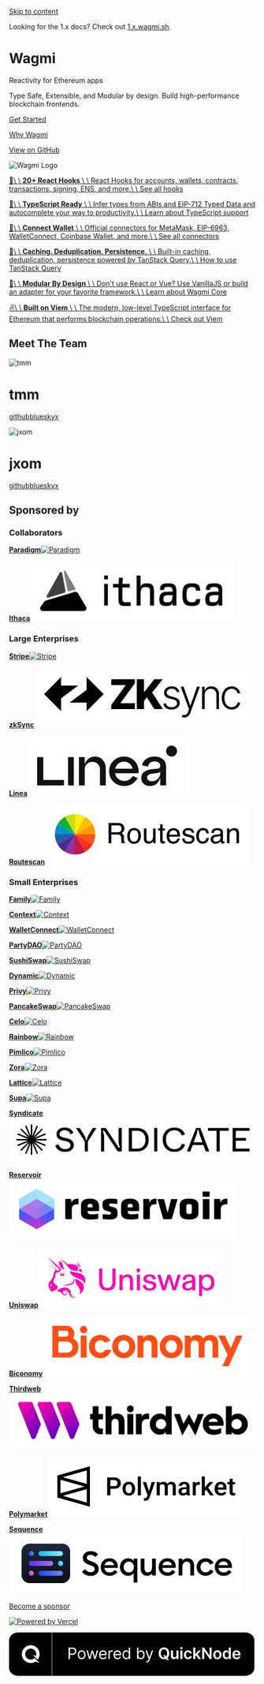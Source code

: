 [Skip to content](https://wagmi.sh/#VPContent)

Looking for the 1.x docs? Check out [1.x.wagmi.sh](https://1.x.wagmi.sh/).

# Wagmi

Reactivity for Ethereum apps

Type Safe, Extensible, and Modular by design. Build high-performance blockchain frontends.

[Get Started](https://wagmi.sh/react/getting-started)

[Why Wagmi](https://wagmi.sh/react/why)

[View on GitHub](https://github.com/wevm/wagmi)

![Wagmi Logo](https://wagmi.sh/logo-dark.svg)

[🚀\\
\\
**20+ React Hooks** \\
\\
React Hooks for accounts, wallets, contracts, transactions, signing, ENS, and more.\\
\\
See all hooks](https://wagmi.sh/react/api/hooks)

[🦄\\
\\
**TypeScript Ready** \\
\\
Infer types from ABIs and EIP-712 Typed Data and autocomplete your way to productivity.\\
\\
Learn about TypeScript support](https://wagmi.sh/react/typescript)

[💼\\
\\
**Connect Wallet** \\
\\
Official connectors for MetaMask, EIP-6963, WalletConnect, Coinbase Wallet, and more.\\
\\
See all connectors](https://wagmi.sh/react/api/connectors)

[👟\\
\\
**Caching. Deduplication. Persistence.** \\
\\
Built-in caching, deduplication, persistence powered by TanStack Query.\\
\\
How to use TanStack Query](https://wagmi.sh/react/guides/tanstack-query)

[🌳\\
\\
**Modular By Design** \\
\\
Don't use React or Vue? Use VanillaJS or build an adapter for your favorite framework.\\
\\
Learn about Wagmi Core](https://wagmi.sh/core/getting-started)

[✌️\\
\\
**Built on Viem** \\
\\
The modern, low-level TypeScript interface for Ethereum that performs blockchain operations.\\
\\
Check out Viem](https://viem.sh/)

## Meet The Team

![tmm](https://www.github.com/tmm.png)

# tmm

[github](https://github.com/tmm)[bluesky](https://bsky.app/profile/tmm.dev)[x](https://twitter.com/awkweb)

![jxom](https://www.github.com/jxom.png)

# jxom

[github](https://github.com/jxom)[bluesky](https://bsky.app/profile/jxom.dev)[x](https://twitter.com/_jxom)

## Sponsored by

### Collaborators

[**Paradigm**![Paradigm](https://raw.githubusercontent.com/wevm/.github/main/content/sponsors/paradigm-light.svg)](https://paradigm.xyz/)

[**Ithaca**![Ithaca](https://raw.githubusercontent.com/wevm/.github/main/content/sponsors/ithaca-light.svg)](https://ithaca.xyz/)

### Large Enterprises

[**Stripe**![Stripe](https://raw.githubusercontent.com/wevm/.github/main/content/sponsors/stripe-light.svg)](https://www.stripe.com/)

[**zkSync**![zkSync](https://raw.githubusercontent.com/wevm/.github/main/content/sponsors/zksync-light.svg)](https://zksync.io/)

[**Linea**![Linea](https://raw.githubusercontent.com/wevm/.github/main/content/sponsors/linea-light.svg)](https://linea.build/)

[**Routescan**![Routescan](https://raw.githubusercontent.com/wevm/.github/main/content/sponsors/routescan-light.svg)](https://routescan.io/)

### Small Enterprises

[**Family**![Family](https://raw.githubusercontent.com/wevm/.github/main/content/sponsors/family-light.svg)](https://twitter.com/family)

[**Context**![Context](https://raw.githubusercontent.com/wevm/.github/main/content/sponsors/context-light.svg)](https://twitter.com/context)

[**WalletConnect**![WalletConnect](https://raw.githubusercontent.com/wevm/.github/main/content/sponsors/walletconnect-light.svg)](https://walletconnect.com/)

[**PartyDAO**![PartyDAO](https://raw.githubusercontent.com/wevm/.github/main/content/sponsors/partydao-light.svg)](https://twitter.com/prtyDAO)

[**SushiSwap**![SushiSwap](https://raw.githubusercontent.com/wevm/.github/main/content/sponsors/sushi-light.svg)](https://www.sushi.com/)

[**Dynamic**![Dynamic](https://raw.githubusercontent.com/wevm/.github/main/content/sponsors/dynamic-light.svg)](https://www.dynamic.xyz/)

[**Privy**![Privy](https://raw.githubusercontent.com/wevm/.github/main/content/sponsors/privy-light.svg)](https://privy.io/)

[**PancakeSwap**![PancakeSwap](https://raw.githubusercontent.com/wevm/.github/main/content/sponsors/pancake-light.svg)](https://pancakeswap.finance/)

[**Celo**![Celo](https://raw.githubusercontent.com/wevm/.github/main/content/sponsors/celo-light.svg)](https://celo.org/)

[**Rainbow**![Rainbow](https://raw.githubusercontent.com/wevm/.github/main/content/sponsors/rainbow-light.svg)](https://rainbow.me/)

[**Pimlico**![Pimlico](https://raw.githubusercontent.com/wevm/.github/main/content/sponsors/pimlico-light.svg)](https://pimlico.io/)

[**Zora**![Zora](https://raw.githubusercontent.com/wevm/.github/main/content/sponsors/zora-light.svg)](https://zora.co/)

[**Lattice**![Lattice](https://raw.githubusercontent.com/wevm/.github/main/content/sponsors/lattice-light.svg)](https://lattice.xyz/)

[**Supa**![Supa](https://raw.githubusercontent.com/wevm/.github/main/content/sponsors/supa-light.svg)](https://twitter.com/supafinance)

[**Syndicate**![Syndicate](https://raw.githubusercontent.com/wevm/.github/main/content/sponsors/syndicate-light.svg)](https://syndicate.io/)

[**Reservoir**![Reservoir](https://raw.githubusercontent.com/wevm/.github/main/content/sponsors/reservoir-light.svg)](https://reservoir.tools/)

[**Uniswap**![Uniswap](https://raw.githubusercontent.com/wevm/.github/main/content/sponsors/uniswap-light.svg)](https://uniswap.org/)

[**Biconomy**![Biconomy](https://raw.githubusercontent.com/wevm/.github/main/content/sponsors/biconomy-light.svg)](https://biconomy.io/)

[**Thirdweb**![Thirdweb](https://raw.githubusercontent.com/wevm/.github/main/content/sponsors/thirdweb-light.svg)](https://thirdweb.com/)

[**Polymarket**![Polymarket](https://raw.githubusercontent.com/wevm/.github/main/content/sponsors/polymarket-light.svg)](https://polymarket.com/)

[**Sequence**![Sequence](https://raw.githubusercontent.com/wevm/.github/main/content/sponsors/sequence-light.svg)](https://sequence.xyz/)

[Become a sponsor](https://github.com/sponsors/wevm)

[![Powered by Vercel](https://www.datocms-assets.com/31049/1618983297-powered-by-vercel.svg)](https://vercel.com/?utm_source=wevm&utm_campaign=oss)

[![Powered by QuickNode](https://raw.githubusercontent.com/wevm/.github/refs/heads/main/content/quicknode-badge.svg)](https://quicknode.com/?utm_source=wevm&utm_campaign=oss)